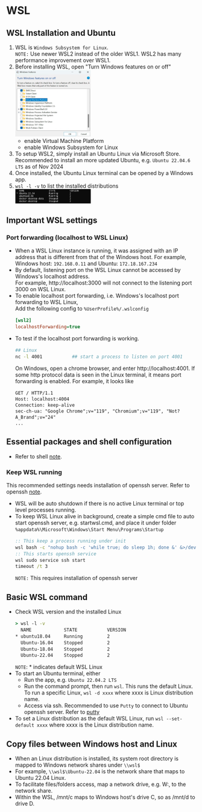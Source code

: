# WSL

## WSL Installation and Ubuntu
1. WSL is `Windows Subsystem for Linux`.  
   `NOTE:` Use newer WSL2 instead of the older WSL1.  WSL2 has many performance improvement over WSL1.
1. Before installing WSL, open "Turn Windows features on or off"  
   <img src="../images/turnWindowsFeaturesOnOrOff.png" width="200">
   - enable Virtual Machine Platform
   - enable Windows Subsystem for Linux
1. To setup WSL2, simply install an Ubuntu Linux via Microsoft Store.  
   Recommended to install an more updated Ubuntu, e.g. `Ubuntu 22.04.6 LTS` as of Nov 2024
1. Once installed, the Ubuntu Linux terminal can be opened by a Windows app.
1. `wsl -l -v` to list the installed distributions  
   <img src="../images/wslListDistros.png" width="200">



## Important WSL settings
### Port forwarding (localhost to WSL Linux)
- When a WSL Linux instance is running, it was assigned with an IP address that is different from that of the Windows host.  For example, Windows host: `192.168.0.11` and Ubuntu: `172.18.167.234`
- By default, listening port on the WSL Linux cannot be accessed by Windows's localhost address.  
  For example, http://localhost:3000 will not connect to the listening port 3000 on WSL Linux.
- To enable localhost port forwarding, i.e. Windows's localhost port forwarding to WSL Linux,  
  Add the following config to `%UserProfile%/.wslconfig`
  ```ini
  [wsl2]
  localhostForwarding=true
  ```
- To test if the localhost port forwarding is working.  
  ```bash
  ## Linux
  nc -l 4001           ## start a process to listen on port 4001
  ```  
  On Windows, open a chrome browser, and enter http://localhost:4001. If some http protocol data is seen in the Linux terminal, it means port forwarding is enabled.  For example, it looks like  
  ```
  GET / HTTP/1.1
  Host: localhost:4004
  Connection: keep-alive
  sec-ch-ua: "Google Chrome";v="119", "Chromium";v="119", "Not?A_Brand";v="24"
  ...
  ```

## Essential packages and shell configuration
- Refer to shell [note](../ubuntu/shell.md).

### Keep WSL running
This recommended settings needs installation of openssh server. Refer to openssh [note](../ubuntu/openssh.md).
- WSL will be auto shutdown if there is no active Linux terminal or top level processes running.
- To keep WSL Linux alive in background, create a simple cmd file to auto start openssh server, e.g. startwsl.cmd, and place it under folder `%appdata%\Microsoft\Windows\Start Menu\Programs\Startup`  
  ```cmd
  :: This keep a process running under init
  wsl bash -c "nohup bash -c 'while true; do sleep 1h; done &' &>/dev/null "
  :: This starts openssh service
  wsl sudo service ssh start
  timeout /t 3
  ```  
  `NOTE:` This requires installation of openssh server 


## Basic WSL command
- Check WSL version and the installed Linux  
  ```cmd
  > wsl -l -v                       
    NAME            STATE           VERSION
  * ubuntu18.04     Running         2
    Ubuntu-16.04    Stopped         2
    Ubuntu-18.04    Stopped         2
    Ubuntu-22.04    Stopped         2  
  ```  
  `NOTE`: * indicates default WSL Linux 
- To start an Ubuntu terminal, either  
  -  Run the app, e.g. `Ubuntu 22.04.2 LTS`
  -  Run the command prompt, then run `wsl`.  This runs the default Linux.  
     To run a specific Linux, `wsl -d xxxx` where xxxx is Linux distribution name.
  -  Access via ssh.  Recommended to use `Putty` to connect to Ubuntu openssh server. Refer to [putty](./putty.md)
- To set a Linux distribution as the default WSL Linux, run `wsl --set-default xxxx` where xxxx is the Linux distribution name.

## Copy files between Windows host and Linux
- When an Linux distribution is installed, its system root directory is mapped to Windows network shares under `\\wsl$`
- For example, `\\wsl$\Ubuntu-22.04` is the network share that maps to Ubuntu 22.04 Linux.
- To facilitate files/folders access, map a network drive, e.g. W:\, to the network share.
- Within the WSL, /mnt/c maps to Windows host's drive C, so as /mnt/d to drive D.